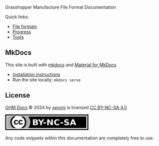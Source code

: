 
Grasshopper Manufacture File Format Documentation

Quick links:

- [File formats](formats)
- [Progress](games/NMH/)
- [Tools](tools)

## MkDocs
This site is built with [mkdocs](https://www.mkdocs.org) and [Material for MkDocs](https://squidfunk.github.io/mkdocs-material/)

- [Installation instructions](https://squidfunk.github.io/mkdocs-material/getting-started/)
- Run the site locally: `mkdocs serve`

## License
[GHM Docs](https://github.com/sevonj/ghm_docs) © 2024 by [sevonj](https://github.com/sevonj) is licensed [CC BY-NC-SA 4.0](https://creativecommons.org/licenses/by-nc-sa/4.0/?ref=chooser-v1)

![](img/by-nc-sa.png)

Any code snippets within this documentation are completely free to use.
